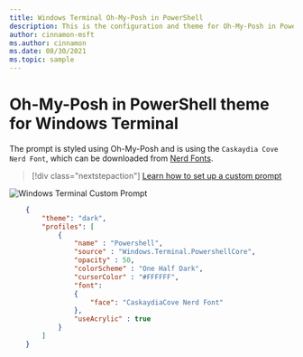 ```yaml
---
title: Windows Terminal Oh-My-Posh in PowerShell
description: This is the configuration and theme for Oh-My-Posh in PowerShell.
author: cinnamon-msft
ms.author: cinnamon
ms.date: 08/30/2021
ms.topic: sample
---
```


# Oh-My-Posh in PowerShell theme for Windows Terminal

The prompt is styled using Oh-My-Posh and is using the `Caskaydia Cove Nerd Font`, which can be downloaded from [Nerd Fonts](https://www.nerdfonts.com/).

> [!div class="nextstepaction"]
> [Learn how to set up a custom prompt](./../tutorials/custom-prompt-setup.md)

![Windows Terminal Custom Prompt](./../images/custom-prompt.png)

```json
    {
        "theme": "dark",
        "profiles": [
            {
                "name" : "Powershell",
                "source" : "Windows.Terminal.PowershellCore",
                "opacity" : 50,
                "colorScheme" : "One Half Dark",
                "cursorColor" : "#FFFFFF",
                "font": 
                {
                    "face": "CaskaydiaCove Nerd Font"
                },
                "useAcrylic" : true
            }
        ]
    }
```
